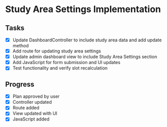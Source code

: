 # Study Area Settings Implementation

## Tasks
- [x] Update DashboardController to include study area data and add update method
- [x] Add route for updating study area settings
- [x] Update admin dashboard view to include Study Area Settings section
- [x] Add JavaScript for form submission and UI updates
- [x] Test functionality and verify slot recalculation

## Progress
- [x] Plan approved by user
- [x] Controller updated
- [x] Route added
- [x] View updated with UI
- [x] JavaScript added
